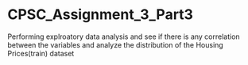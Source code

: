 # CPSC_Assignment_3_Part3
Performing explroatory data analysis and see if there is any correlation between the variables and analyze the distribution of the Housing Prices(train) dataset
